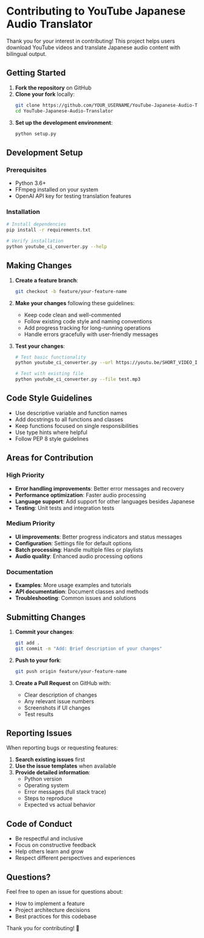 # Contributing to YouTube Japanese Audio Translator

Thank you for your interest in contributing! This project helps users download YouTube videos and translate Japanese audio content with bilingual output.

## Getting Started

1. **Fork the repository** on GitHub
2. **Clone your fork** locally:
   ```bash
   git clone https://github.com/YOUR_USERNAME/YouTube-Japanese-Audio-Translator.git
   cd YouTube-Japanese-Audio-Translator
   ```
3. **Set up the development environment**:
   ```bash
   python setup.py
   ```

## Development Setup

### Prerequisites
- Python 3.6+
- FFmpeg installed on your system
- OpenAI API key for testing translation features

### Installation
```bash
# Install dependencies
pip install -r requirements.txt

# Verify installation
python youtube_ci_converter.py --help
```

## Making Changes

1. **Create a feature branch**:
   ```bash
   git checkout -b feature/your-feature-name
   ```

2. **Make your changes** following these guidelines:
   - Keep code clean and well-commented
   - Follow existing code style and naming conventions
   - Add progress tracking for long-running operations
   - Handle errors gracefully with user-friendly messages

3. **Test your changes**:
   ```bash
   # Test basic functionality
   python youtube_ci_converter.py --url https://youtu.be/SHORT_VIDEO_ID
   
   # Test with existing file
   python youtube_ci_converter.py --file test.mp3
   ```

## Code Style Guidelines

- Use descriptive variable and function names
- Add docstrings to all functions and classes
- Keep functions focused on single responsibilities
- Use type hints where helpful
- Follow PEP 8 style guidelines

## Areas for Contribution

### High Priority
- **Error handling improvements**: Better error messages and recovery
- **Performance optimization**: Faster audio processing
- **Language support**: Add support for other languages besides Japanese
- **Testing**: Unit tests and integration tests

### Medium Priority
- **UI improvements**: Better progress indicators and status messages
- **Configuration**: Settings file for default options
- **Batch processing**: Handle multiple files or playlists
- **Audio quality**: Enhanced audio processing options

### Documentation
- **Examples**: More usage examples and tutorials
- **API documentation**: Document classes and methods
- **Troubleshooting**: Common issues and solutions

## Submitting Changes

1. **Commit your changes**:
   ```bash
   git add .
   git commit -m "Add: Brief description of your changes"
   ```

2. **Push to your fork**:
   ```bash
   git push origin feature/your-feature-name
   ```

3. **Create a Pull Request** on GitHub with:
   - Clear description of changes
   - Any relevant issue numbers
   - Screenshots if UI changes
   - Test results

## Reporting Issues

When reporting bugs or requesting features:

1. **Search existing issues** first
2. **Use the issue templates** when available
3. **Provide detailed information**:
   - Python version
   - Operating system
   - Error messages (full stack trace)
   - Steps to reproduce
   - Expected vs actual behavior

## Code of Conduct

- Be respectful and inclusive
- Focus on constructive feedback
- Help others learn and grow
- Respect different perspectives and experiences

## Questions?

Feel free to open an issue for questions about:
- How to implement a feature
- Project architecture decisions
- Best practices for this codebase

Thank you for contributing! 🎉
